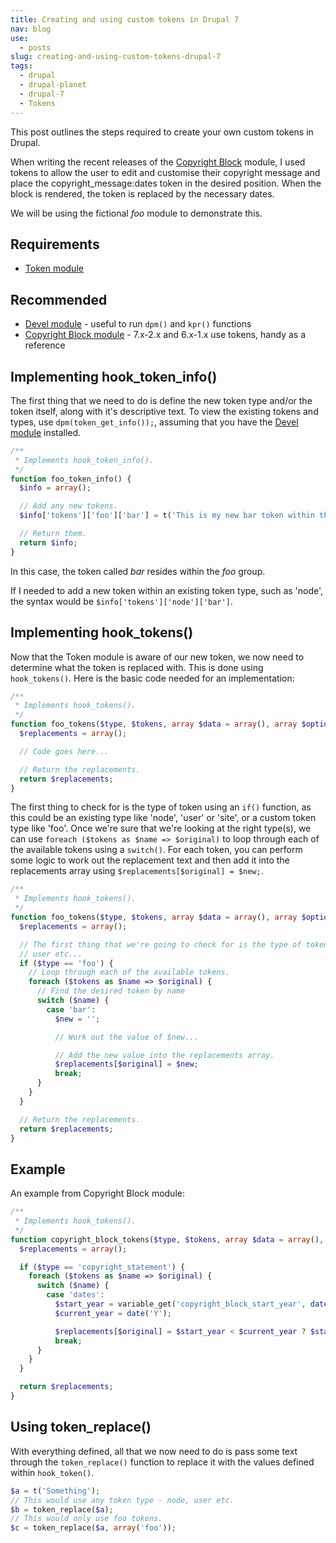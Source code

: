 ```yaml
---
title: Creating and using custom tokens in Drupal 7
nav: blog
use:
  - posts
slug: creating-and-using-custom-tokens-drupal-7
tags:
  - drupal
  - drupal-planet
  - drupal-7
  - Tokens
---
```

This post outlines the steps required to create your own custom tokens in Drupal.

When writing the recent releases of the [Copyright Block](http://drupal.org/project/copyright_block) module, I used tokens to allow the user to edit and customise their copyright message and place the copyright_message:dates token in the desired position. When the block is rendered, the token is replaced by the necessary dates.

We will be using the fictional *foo* module to demonstrate this.

## Requirements

* [Token module](http://drupal.org/project/token)

## Recommended

* [Devel module](http://drupal.org/project/devel) - useful to run `dpm()` and `kpr()` functions
* [Copyright Block module](http://drupal.org/project/copyright_block) - 7.x-2.x and 6.x-1.x use tokens, handy as a reference

## Implementing hook_token_info()

The first thing that we need to do is define the new token type and/or the token itself, along with it's descriptive text. To view the existing tokens and types, use `dpm(token_get_info());`, assuming that you have the [Devel module](http://drupal.org/project/devel) installed.

~~~php
/**
 * Implements hook_token_info().
 */
function foo_token_info() {
  $info = array();

  // Add any new tokens.
  $info['tokens']['foo']['bar'] = t('This is my new bar token within the foo type.');

  // Return them.
  return $info;
}
~~~

In this case, the token called *bar* resides within the *foo* group.

If I needed to add a new token within an existing token type, such as 'node', the syntax would be `$info['tokens']['node']['bar']`.

## Implementing hook_tokens()

Now that the Token module is aware of our new token, we now need to determine what the token is replaced with. This is done using `hook_tokens()`. Here is the basic code needed for an implementation:

~~~php
/**
 * Implements hook_tokens().
 */
function foo_tokens($type, $tokens, array $data = array(), array $options = array()) {
  $replacements = array();

  // Code goes here...

  // Return the replacements.
  return $replacements;
}
~~~

The first thing to check for is the type of token using an `if()` function, as this could be an existing type like 'node', 'user' or 'site', or a custom token type like 'foo'. Once we're sure that we're looking at the right type(s), we can use `foreach ($tokens as $name => $original)` to loop through each of the available tokens using a `switch()`. For each token, you can perform some logic to work out the replacement text and then add it into the replacements array using `$replacements[$original] = $new;`.

~~~php
/**
 * Implements hook_tokens().
 */
function foo_tokens($type, $tokens, array $data = array(), array $options = array()) {
  $replacements = array();

  // The first thing that we're going to check for is the type of token - node,
  // user etc...
  if ($type == 'foo') {
    // Loop through each of the available tokens.
    foreach ($tokens as $name => $original) {
      // Find the desired token by name
      switch ($name) {
        case 'bar':
          $new = '';

          // Work out the value of $new...

          // Add the new value into the replacements array.
          $replacements[$original] = $new;
          break;
      }
    }
  }

  // Return the replacements.
  return $replacements;
}
~~~

## Example

An example from Copyright Block module:

~~~php
/**
 * Implements hook_tokens().
 */
function copyright_block_tokens($type, $tokens, array $data = array(), array $options = array()) {
  $replacements = array();

  if ($type == 'copyright_statement') {
    foreach ($tokens as $name => $original) {
      switch ($name) {
        case 'dates':
          $start_year = variable_get('copyright_block_start_year', date('Y'));
          $current_year = date('Y');

          $replacements[$original] = $start_year < $current_year ? $start_year . '-' . $current_year : $start_year;
          break;
      }
    }
  }

  return $replacements;
}
~~~

## Using token_replace()

With everything defined, all that we now need to do is pass some text through the `token_replace()` function to replace it with the values defined within `hook_token()`.

~~~php
$a = t('Something');
// This would use any token type - node, user etc.
$b = token_replace($a);
// This would only use foo tokens.
$c = token_replace($a, array('foo'));
~~~